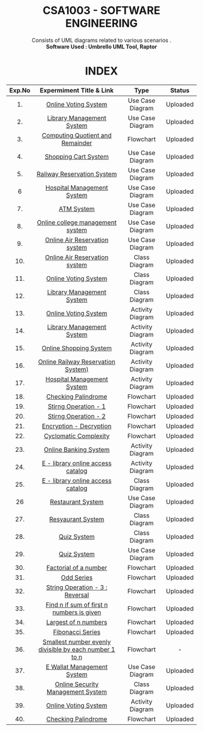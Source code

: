<h1 align = "center">
  CSA1003 - SOFTWARE ENGINEERING
</h1>

<div align="center">
Consists of UML diagrams related to various scenarios .<br/>
<strong> Software Used : Umbrello UML Tool, Raptor  </strong>
</div>

<h1 align="center"> INDEX </h1>
<div align="center">

|Exp.No 		|Expermiment Title & Link  	|Type |Status |
|:---:|:---:|:---:|:---:|
|1.		|[Online Voting System](#exp1)	|Use Case Diagram |Uploaded |
|2.		|[Library Management System](#exp2)<br/>	|Use Case Diagram |Uploaded |
|3.		|[Computing Quotient and Remainder](#exp3)<br/>	|Flowchart |Uploaded |
|4.		|[Shopping Cart System](#exp4)<br/>	|Use Case Diagram |Uploaded |
|5.		|[Railway Reservation System](#exp5)<br/>	|Use Case Diagram |Uploaded |
|6		|[Hospital Management System](#exp6)<br/>	|Use Case Diagram |Uploaded |
|7.		|[ATM System](#exp7)<br/>	|Use Case Diagram |Uploaded |
|8.		|[Online college management system](#exp8)<br/>	|Use Case Diagram |Uploaded |
|9.		|[Online Air Reservation system](#exp9)<br/>	|Use Case Diagram |Uploaded |
|10.		|[Online Air Reservation system](#exp10)<br/>	|Class Diagram |Uploaded |
|11.		|[Online Voting System](#exp11)<br/>	|Class Diagram |Uploaded |
|12.		|[Library Management System ](#exp12)	|Class Diagram |Uploaded |
|13.		|[Online Voting System](#exp13)<br/>	|Activity Diagram |Uploaded |
|14.		|[Library Management System](#exp14)<br/>	|Activity Diagram |Uploaded |
|15.		|[Online Shopping System](#exp15)<br/>	|Activity Diagram |Uploaded |
|16.		|[Online Railway Reservation System)](#exp16)<br/>	|Activity Diagram |Uploaded |
|17.		|[Hospital Management System ](#exp17)<br/>	|Activity Diagram |Uploaded |
|18.		|[Checking Palindrome ](#exp18)<br/>	|Flowchart |Uploaded |
|19.		|[Stirng Operation - 1 ](#exp19)<br/>	|Flowchart |Uploaded |
|20.		|[Stirng Operation - 2](#exp20)<br/>	|Flowchart |Uploaded |
|21.		|[Encryption - Decryption ](#exp21)<br/>	|Flowchart |Uploaded |
|22.		|[Cyclomatic Complexity ](#exp22)<br/>	|Flowchart |Uploaded |
|23.		|[Online Banking System ](#exp23)<br/>	|Activity Diagram |Uploaded |
|24.		|[E - library online access catalog ](#exp24)<br/>	|Activity Diagram |Uploaded |
|25.		|[E - library online access catalog](#exp25)<br/>	|Class Diagram |Uploaded |
|26		  |[Restaurant System](#exp26)<br/>	|Use Case Diagram |Uploaded |
|27.		|[Resyaurant System](#exp27)<br/>	|Class Diagram |Uploaded |
|28.		|[Quiz System](#exp28)<br/>	|Class Diagram |Uploaded |
|29.		|[Quiz System](#exp29)<br/>	|Use Case Diagram |Uploaded |
|30.		|[Factorial of a number](#exp30)<br/>	|Flowchart |Uploaded |
|31.		|[Odd Series](#exp31)<br/>	|Flowchart |Uploaded |
|32.		|[String Operation - 3 : Reversal ](#exp32)	|Flowchart |Uploaded |
|33.		|[Find n if sum of first n numbers is given ](#exp33)<br/>	|Flowchart |Uploaded |
|34.		|[Largest of n numbers](#exp34)<br/>	|Flowchart |Uploaded |
|35.		|[Fibonacci Series](#exp35)<br/>	|Flowchart |Uploaded |
|36.		|[Smallest number evenly divisible by each number 1 to n](#exp36)<br/>	|Flowchart |- |
|37.		|[E Wallat Management System ](#exp37)<br/>	|Use Case Diagram |Uploaded |
|38.		|[Online Security Management System ](#exp38)<br/>	|Class Diagram |Uploaded |
|39.		|[Online Voting System](#exp39)<br/>	|Activity Diagram |Uploaded |
|40.		|[Checking Palindrome](#exp40)<br/>	|Flowchart |Uploaded |


